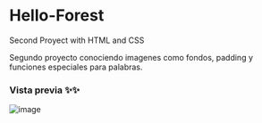 # Hello-Forest
Second Proyect with HTML and CSS

Segundo proyecto conociendo imagenes como fondos, padding y funciones especiales para
palabras. 

### Vista previa ✨✨
![image](https://github.com/KOlvera72/Hello-Forest/assets/151889963/ebe9760a-e905-4cdd-a14c-ad70bd8b482a)

